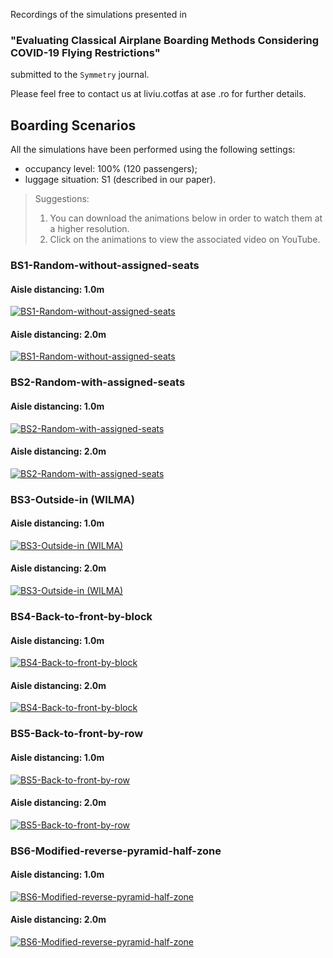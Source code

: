 Recordings of the simulations presented in 
### **"Evaluating Classical Airplane Boarding Methods Considering COVID-19 Flying Restrictions"** 
submitted to the `Symmetry` journal. 

Please feel free to contact us at liviu.cotfas at ase .ro for further details. 

## Boarding Scenarios

All the simulations have been performed using the following settings:
- occupancy level: 100% (120 passengers);
- luggage situation: S1 (described in our paper).

> Suggestions: 
> 1. You can download the animations below in order to watch them at a higher resolution.
> 2. Click on the animations to view the associated video on YouTube.

### BS1-Random-without-assigned-seats
#### Aisle distancing: 1.0m
[![BS1-Random-without-assigned-seats](recordings/bs1-1m.gif)](https://www.youtube.com/watch?v=Y2aczqklfV0)
#### Aisle distancing: 2.0m
[![BS1-Random-without-assigned-seats](recordings/bs1-2m.gif)](https://www.youtube.com/watch?v=0AE5RALXJnM)
### BS2-Random-with-assigned-seats
#### Aisle distancing: 1.0m
[![BS2-Random-with-assigned-seats](recordings/bs2-1m.gif)](https://www.youtube.com/watch?v=_dagV33h_k8)
#### Aisle distancing: 2.0m
[![BS2-Random-with-assigned-seats](recordings/bs2-2m.gif)](https://www.youtube.com/watch?v=QrJ_S1-v7k8)
### BS3-Outside-in (WILMA)
#### Aisle distancing: 1.0m
[![BS3-Outside-in (WILMA)](recordings/bs3-1m.gif)](https://www.youtube.com/watch?v=m8cUv6Y30rk)
#### Aisle distancing: 2.0m
[![BS3-Outside-in (WILMA)](recordings/bs3-2m.gif)](https://www.youtube.com/watch?v=_aqxwC3_LwI)
### BS4-Back-to-front-by-block
#### Aisle distancing: 1.0m
[![BS4-Back-to-front-by-block](recordings/bs4-1m.gif)](https://www.youtube.com/watch?v=WgBjGf7OV18)
#### Aisle distancing: 2.0m
[![BS4-Back-to-front-by-block](recordings/bs4-2m.gif)](https://www.youtube.com/watch?v=SdNIYpEYUv4)
### BS5-Back-to-front-by-row
#### Aisle distancing: 1.0m
[![BS5-Back-to-front-by-row](recordings/bs5-1m.gif)](https://www.youtube.com/watch?v=wkVa2p88420)
#### Aisle distancing: 2.0m
[![BS5-Back-to-front-by-row](recordings/bs5-2m.gif)](https://www.youtube.com/watch?v=_QewLOEKY8I)
### BS6-Modified-reverse-pyramid-half-zone
#### Aisle distancing: 1.0m
[![BS6-Modified-reverse-pyramid-half-zone](recordings/bs6-1m.gif)](https://www.youtube.com/watch?v=QlI69ZuLg5Q)
#### Aisle distancing: 2.0m
[![BS6-Modified-reverse-pyramid-half-zone](recordings/bs6-2m.gif)](https://www.youtube.com/watch?v=8D66BlOld70)